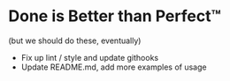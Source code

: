 # Done is Better than Perfect™
(but we should do these, eventually)

- Fix up lint / style and update githooks
- Update README.md, add more examples of usage
